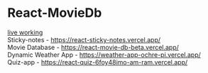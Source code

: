 # React-MovieDb
[live working](https://react-movie-db-beta.vercel.app/)<br>
Sticky-notes - https://react-sticky-notes.vercel.app/ <br>
Movie Database - https://react-movie-db-beta.vercel.app/ <br>
Dynamic Weather App - https://weather-app-ochre-pi.vercel.app/ <br>
Quiz-app - https://react-quiz-6foy48imo-am-ram.vercel.app/ <br>
 
